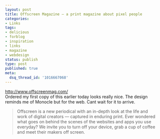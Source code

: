 ```yaml
---
layout: post
title: Offscreen Magazine — a print magazine about pixel people
categories:
- Links
tags:
- delicious
- forblog
- inspiration
- links
- magazine
- webdesign
status: publish
type: post
published: true
meta:
  dsq_thread_id: '1016667068'
---
```

<p><a href="http://www.offscreenmag.com/">http://www.offscreenmag.com/</a><br />
Ordered my first copy of this earlier today looks really nice. The design reminds me of Monocle but for the web. Cant wait for it to arrive.</p>

<blockquote>
  <p>Offscreen is a new periodical with an in-depth look at the life and work of digital creators — captured in enduring print. Ever wondered what goes on behind the scenes of the websites and apps you use everyday? We invite you to turn off your device, grab a cup of coffee and meet their makers off screen.</p>
</blockquote>
